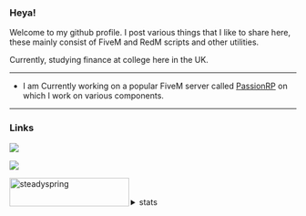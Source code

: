 ### Heya!
Welcome to my github profile. I post various things that I like to share here,
these mainly consist of FiveM and RedM scripts and other utilities.

Currently, studying finance at college here in the UK.


---

- I am Currently working on a popular FiveM server called [PassionRP][passion] 
on which I work on various components.


---

### Links
[<img style="margin-top: 15px; display: block;" id="imagen" src="https://icon-icons.com/icons2/2248/PNG/32/steam_icon_135152.png" class="lazy" data-original="https://cdn.icon-icons.com/icons2/2248/PNG/512/steam_icon_135152.png">][steam]
[<img style="margin-top: 15px; display: block;" id="imagen" src="https://icon-icons.com/icons2/1381/PNG/32/gnometwitch_93827.png" class="lazy" data-original="https://cdn.icon-icons.com/icons2/1381/PNG/512/gnometwitch_93827.png">][Twitch]
<p><a href="https://www.buymeacoffee.com/steadyspring"> <img align="left" src="https://cdn.buymeacoffee.com/buttons/v2/default-yellow.png" height="50" width="210" alt="steadyspring" /></a></p><br><br>

[passion]: https://passionrp.com/
[steam]: https://steamcommunity.com/id/steadyspring/
[Twitch]: https://www.twitch.tv/steadyspring8

<details>
  <summary>stats</summary>

![Steadys coding stats](https://github-readme-stats-drab-iota-53.vercel.app/api/wakatime?username=steadyspring&layout=compact&theme=dark&langs_count=5&bg_color=00000000)
<p align="left"> <img src="https://komarev.com/ghpvc/?username=steadyspring&label=Profile%20views&color=0e75b6&style=flat" alt="steadyspring" /> </p>
<p align="left">
  <img src="https://github-readme-stats.vercel.app/api/top-langs/?username=steadyspring&theme=great-gatsby"> 
</p>
  
![Steadys github stats](https://github-readme-stats.vercel.app/api?username=steadyspring&show_icons=true&theme=great-gatsby&hide_border=true&count_private=true&include_all_commits=true)
  
 </details>
